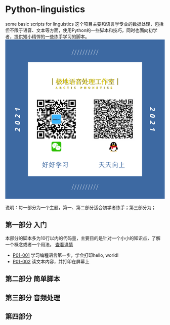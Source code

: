 # Python-linguistics
some basic scripts for linguistics
这个项目主要和语言学专业的数据处理，包括但不限于语音、文本等方面，使用Python的一些脚本和技巧，同时也面向初学者，提供短小精悍的一些练手学习的脚本。
![效果](res/IMG_0167.PNG)

说明：每一部分为一个主题，第一、第二部分适合初学者练手；第三部分为；

## 第一部分 入门
本部分的脚本多为10行以内的代码量，主要目的是针对一个小小的知识点，了解一个概念或者一个用法。 [查看详情](Part-01/README.md) 

* [P01-001](Part-01/src/p01_001_hello_world.py) 学习编程语言第一步，学会打印hello, world!  
* [P01-002](Part-01/src/p01_002_read_simple.py) 读文本内容，并打印在屏幕上  


## 第二部分 简单脚本

## 第三部分 音频处理

## 第四部分

